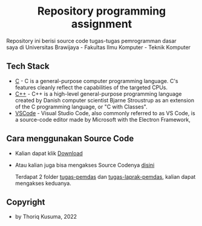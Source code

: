 <h1 align="center"> Repository programming assignment </h1>

Repository ini berisi source code tugas-tugas pemrogramman dasar <br>
saya di Universitas Brawijaya - Fakultas Ilmu Komputer - Teknik Komputer

## Tech Stack

- [C](https://www.w3schools.com/c/c_intro.php) - C is a general-purpose computer programming language. C's features cleanly reflect the capabilities of the targeted CPUs.
- [C++](https://cplusplus.com/) - C++ is a high-level general-purpose programming language created by Danish computer scientist Bjarne Stroustrup as an extension of the C programming language, or "C with Classes".
- [VSCode](https://code.visualstudio.com/) - Visual Studio Code, also commonly referred to as VS Code, is a source-code editor made by Microsoft with the Electron Framework,

## Cara menggunakan Source Code

- Kalian dapat klik [Download](https://github.com/prmdtya/programming-assignment/archive/refs/heads/main.zip)
- Atau kalian juga bisa mengakses Source Codenya [disini](https://github.com/prmdtya/programming-assignment/tree/main/src)

  Terdapat 2 folder [tugas-pemdas](https://github.com/prmdtya/programming-assignment/tree/main/src/tugas-laprak-pemdas) dan [tugas-laprak-pemdas](https://github.com/prmdtya/programming-assignment/tree/main/src/tugas-laprak-pemdas), kalian dapat mengakses keduanya.

## Copyright

- by Thoriq Kusuma, 2022
